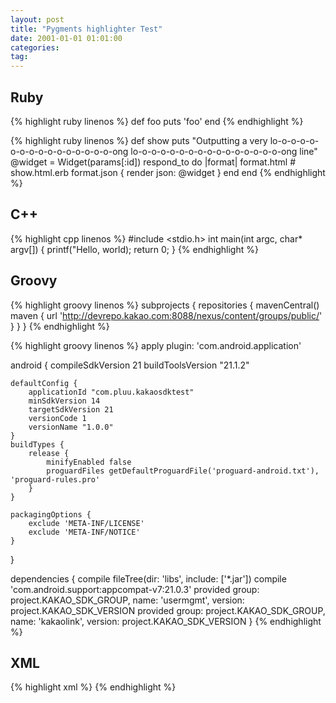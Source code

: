 ```yaml
---
layout: post
title: "Pygments highlighter Test"
date: 2001-01-01 01:01:00
categories:
tag:
---
```


## Ruby
{% highlight ruby linenos %}
def foo
  puts 'foo'
end
{% endhighlight %}

{% highlight ruby linenos %}
def show
  puts "Outputting a very lo-o-o-o-o-o-o-o-o-o-o-o-o-o-o-o-ong lo-o-o-o-o-o-o-o-o-o-o-o-o-o-o-o-ong line"
  @widget = Widget(params[:id])
  respond_to do |format|
    format.html # show.html.erb
    format.json { render json: @widget }
  end
end
{% endhighlight %}

## C++

{% highlight cpp linenos %}
#include <stdio.h>
int main(int argc, char* argv[]) {
    printf("Hello, world);
    return 0;
}
{% endhighlight %}

## Groovy

{% highlight groovy linenos %}
subprojects {
    repositories {
        mavenCentral()
        maven { url 'http://devrepo.kakao.com:8088/nexus/content/groups/public/' }
    }
}
{% endhighlight %}

{% highlight groovy linenos %}
apply plugin: 'com.android.application'

android {
    compileSdkVersion 21
    buildToolsVersion "21.1.2"

    defaultConfig {
        applicationId "com.pluu.kakaosdktest"
        minSdkVersion 14
        targetSdkVersion 21
        versionCode 1
        versionName "1.0.0"
    }
    buildTypes {
        release {
            minifyEnabled false
            proguardFiles getDefaultProguardFile('proguard-android.txt'), 'proguard-rules.pro'
        }
    }

    packagingOptions {
        exclude 'META-INF/LICENSE'
        exclude 'META-INF/NOTICE'
    }
}

dependencies {
    compile fileTree(dir: 'libs', include: ['*.jar'])
    compile 'com.android.support:appcompat-v7:21.0.3'
    provided group: project.KAKAO_SDK_GROUP, name: 'usermgmt', version: project.KAKAO_SDK_VERSION
    provided group: project.KAKAO_SDK_GROUP, name: 'kakaolink', version: project.KAKAO_SDK_VERSION
}
{% endhighlight %}

## XML

{% highlight xml %}
<meta-data android:name="com.kakao.sdk.AppKey" android:value="@string/kakao_app_key"/>
{% endhighlight %}
